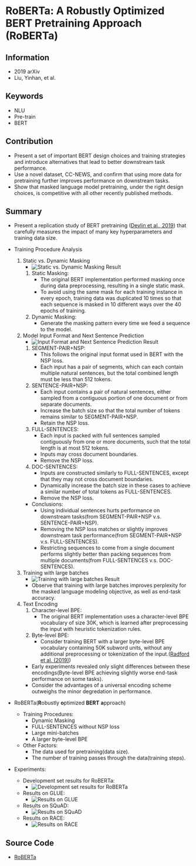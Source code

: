 # RoBERTa: A Robustly Optimized BERT Pretraining Approach (RoBERTa)
## Information
- 2019 arXiv
- Liu, Yinhan, et al.

## Keywords
- NLU
- Pre-train
- BERT

## Contribution
- Present a set of important BERT design choices and training strategies and introduce alternatives that lead to better downstream task performance.
- Use a novel dataset, CC-NEWS, and confirm that using more data for pretraining further improves performance on downstream tasks.
- Show that masked language model pretraining, under the right design choices, is competitive with all other recently published methods.

## Summary
- Present a replication study of BERT pretraining ([Devlin et al., 2019](https://arxiv.org/abs/1810.04805)) that carefully measures the impact of many key hyperparameters and training data size.

- Training Procedure Analysis
	1. Static vs. Dynamic Masking
		- ![Static vs. Dynamic Masking Result](pic/RoBERTa_-_A_Robustly_Optimized_BERT_Pretraining_Approach_fig1.PNG)
		1. Static Masking:
			- The original BERT implementation performed masking once during data preprocessing, resulting in a single static mask.
			- To avoid using the same mask for each training instance in every epoch, training data was duplicated 10 times so that each sequence is masked in 10 different ways over the 40 epochs of training.
		2. Dynamic Masking:
			- Generate the masking pattern every time we feed a sequence to the model.
	2. Model Input Format and Next Sentence Prediction
		- ![Input Format and Next Sentence Prediction Result](pic/RoBERTa_-_A_Robustly_Optimized_BERT_Pretraining_Approach_fig2.PNG)
		1. SEGMENT-PAIR+NSP:
			- This follows the original input format used in BERT with the NSP loss.
			- Each input has a pair of segments, which can each contain multiple natural sentences, but the total combined length must be less than 512 tokens.
		2. SENTENCE-PAIR+NSP:
			- Each input contains a pair of natural sentences, either sampled from a contiguous portion of one document or from separate documents.
			- Increase the batch size so that the total number of tokens remains similar to SEGMENT-PAIR+NSP.
			- Retain the NSP loss.
		3. FULL-SENTENCES:
			- Each input is packed with full sentences sampled contiguously from one or more documents, such that the total length is at most 512 tokens.
			- Inputs may cross document boundaries.
			- Remove the NSP loss.
		4. DOC-SENTENCES:
			- Inputs are constructed similarly to FULL-SENTENCES, except that they may not cross document boundaries.
			- Dynamically increase the batch size in these cases to achieve a similar number of total tokens as FULL-SENTENCES.
			- Remove the NSP loss.
		- Conclusions:
			- Using individual sentences hurts performance on downstream tasks(from SEGMENT-PAIR+NSP v.s. SENTENCE-PAIR+NSP).
			- Removing the NSP loss matches or slightly improves downstream task performance(from SEGMENT-PAIR+NSP v.s. FULL-SENTENCES).
			- Restricting sequences to come from a single document performs slightly better than packing sequences from multiple documents(from FULL-SENTENCES v.s. DOC-SENTENCES).
	3. Training with large batches
		- ![Training with large batches Result](pic/RoBERTa_-_A_Robustly_Optimized_BERT_Pretraining_Approach_fig3.PNG)
		- Observe that training with large batches improves perplexity for the masked language modeling objective, as well as end-task accuracy.
	4. Text Encoding
		1. Character-level BPE:
			- The original BERT implementation uses a character-level BPE vocabulary of size 30K, which is learned after preprocessing the input with heuristic tokenization rules.
		2. Byte-level BPE:
			- Consider training BERT with a larger byte-level BPE vocabulary containing 50K subword units, without any additional preprocessing or tokenization of the input.([Radford et al. (2019)](https://www.techbooky.com/wp-content/uploads/2019/02/Better-Language-Models-and-Their-Implications.pdf))
		- Early experiments revealed only slight differences between these encodings(Byte-level BPE achieving slightly worse end-task performance on some tasks).
		- Consider the advantages of a universal encoding scheme outweighs the minor degredation in performance.

- RoBERTa(**R**obustly **o**ptimized **BERT** **a**pproach)
	- Training Procedures:
		- Dynamic Masking
		- FULL-SENTENCES without NSP loss
		- Large mini-batches
		- A larger byte-level BPE
	- Other Factors:
		- The data used for pretraining(data size).
		- The number of training passes through the data(training steps).

- Experiments:
	- Development set results for RoBERTa:
		- ![Development set results for RoBERTa](pic/RoBERTa_-_A_Robustly_Optimized_BERT_Pretraining_Approach_fig4.PNG)
	- Results on GLUE:
		- ![Results on GLUE](pic/RoBERTa_-_A_Robustly_Optimized_BERT_Pretraining_Approach_fig5.PNG)
	- Results on SQuAD:
		- ![Results on SQuAD](pic/RoBERTa_-_A_Robustly_Optimized_BERT_Pretraining_Approach_fig6.PNG)
	- Results on RACE:
		- ![Results on RACE](pic/RoBERTa_-_A_Robustly_Optimized_BERT_Pretraining_Approach_fig7.PNG)

## Source Code
- [RoBERTa](https://github.com/pytorch/fairseq/blob/master/examples/roberta/README.md)
